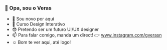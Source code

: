 ### 👋 Opa, sou o Veras

- 👀 Sou novo por aqui
- 🌱 Curso Design Interativo
- 😎 Pretendo ser um futuro UI/UX designer
- 📫 Para falar comigo, manda um direct! 👉 www.instagram.com/gverasn 
- ☺ Bom te ver aqui, até logo!
